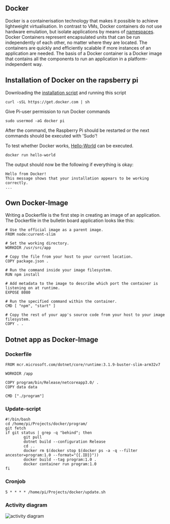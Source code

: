 ## Docker
Docker is a containerisation technology that makes it possible to achieve lightweight virtualisation. In contrast to VMs, Docker containers do not use hardware emulation, but isolate applications by means of [namespaces](https://lwn.net/Articles/528078/). Docker Containers represent encapsulated units that can be run independently of each other, no matter where they are located. The containers are quickly and efficiently scalable if more instances of an application are needed. The basis of a Docker container is a Docker image that contains all the components to run an application in a platform-independent way. 

## Installation of Docker on the rapsberry pi
Downloading the [installation script](https://get.docker.com) and running this script
```
curl -sSL https://get.docker.com | sh 
```

Give Pi-user permission to run Docker commands 
```
sudo usermod -aG docker pi 
```
After the command, the Raspberry Pi should be restarted or the next commands should be executed with 'Sudo'!

To test whether Docker works, [Hello-World](https://hub.docker.com/_/hello-world) can be executed.
```
docker run hello-world 
```

The output should now be the following if everything is okay:
```
Hello from Docker!
This message shows that your installation appears to be working correctly.
...
```

## Own Docker-Image
Writing a Dockerfile is the first step in creating an image of an application. The Dockerfile in the bulletin board application looks like this:
```
# Use the official image as a parent image.
FROM node:current-slim

# Set the working directory.
WORKDIR /usr/src/app

# Copy the file from your host to your current location.
COPY package.json .

# Run the command inside your image filesystem.
RUN npm install

# Add metadata to the image to describe which port the container is listening on at runtime.
EXPOSE 8080

# Run the specified command within the container.
CMD [ "npm", "start" ]

# Copy the rest of your app's source code from your host to your image filesystem.
COPY . .
```

## Dotnet app as Docker-Image
### Dockerfile
```
FROM mcr.microsoft.com/dotnet/core/runtime:3.1.9-buster-slim-arm32v7

WORKDIR /app

COPY program/bin/Release/netcoreapp3.0/ .
COPY data data

CMD ["./program"]
```
### Update-script
```
#!/bin/bash
cd /home/pi/Projects/docker/program/
git fetch
if git status | grep -q "behind"; then
        git pull
        dotnet build --configuration Release
        cd ..
        docker rm $(docker stop $(docker ps -a -q --filter ancestor=program:1.0 --format="{{.ID}}"))
        docker build --tag program:1.0 .
        docker container run program:1.0
fi
```
### Cronjob
```
5 * * * * /home/pi/Projects/docker/update.sh
```
### Activity diagram
![activity diagram](http://www.plantuml.com/plantuml/png/RSunRiCm38NXsJe5H_i0NPAXkGeZFST4AKgGg1YzVLst1Jfa8_5_17Zhpir7rd0E8JHKi8VfyX2d5HwtQvXafNdKn0xY9uloNP7U5_8DHlCd-XAcwQA54_smw_T-7wA9Kd63KomDnBMgH7OfTehkfHuWVg0Tm9p5qFxT6lQ_B9aVE5CRzYh0ago_xzE-YOBcDyfYmz6fFD6MS3lGoFe5 "Title")
